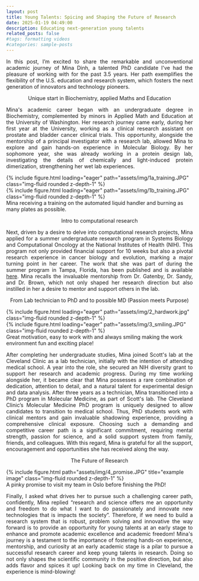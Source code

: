 ```yaml
---
layout: post
title: Young Talents: Spicing and Shaping the Future of Research
date: 2025-01-19 04:49:00
description: Educating next-generation young talents
related_posts: false
#tags: formatting videos
#categories: sample-posts
---
```


<p align="justify"> In this post, I’m excited to share the remarkable and unconventional academic journey of Mina Dinh, a talented PhD candidate I've had the pleasure of working with for the past 3.5 years. Her path exemplifies the flexibility of the U.S. education and research system, which fosters the next generation of innovators and technology pioneers. </p>

<p align="center"> <span class="font-weight-bold"> Unique start in Biochemistry, applied Maths and Education </span> </p>

<p align="justify"> Mina's academic career began with an undergraduate degree in Biochemistry, complemented by minors in Applied Math and Education at the University of Washington. Her research journey came early, during her first year at the University, working as a clinical research assistant on prostate and bladder cancer clinical trials. This opportunity, alongside the mentorship of a principal investigator with a research lab, allowed Mina to explore and gain hands-on experience in Molecular Biology. By her sophomore year, she was already working in a protein design lab, investigating the details of chemically and light-induced protein dimerization, strengthening her wet lab experiences. </p>

 <div class="row mt-3">
  <div class="col-sm mt-3 mt-md-0">
   {% include figure.html loading="eager" path="assets/img/1a_training.JPG" class="img-fluid rounded z-depth-1" %}
   </div>
  <div class="col-sm mt-3 mt-md-0">
   {% include figure.html loading="eager" path="assets/img/1b_training.JPG" class="img-fluid rounded z-depth-1" %}
   </div>
  </div>
  <div class="caption">
   Mina receiving a training on the automated liquid handler and burning as many plates as possible.
   </div>

<p align="center"> <span class="font-weight-bold"> Intro to computational research </span> </p>

<p align="justify"> Next, driven by a desire to delve into computational research projects, Mina applied for a summer undergraduate research program in Systems Biology and Computational Oncology at the National Institutes of Health (NIH). This program not only provided financial support for 10 weeks but also a pivotal research experience in cancer biology and evolution, marking a major turning point in her career. The work that she was part of during the summer program in Tampa, Florida, has been published and is available <a href="https://pmc.ncbi.nlm.nih.gov/articles/PMC6665681/">here</a>. Mina recalls the invaluable mentorship from Dr. Gatenby, Dr. Sandy, and Dr. Brown, which not only shaped her research direction but also instilled in her a desire to mentor and support others in the lab. </p>

<p align="center"> <span class="font-weight-bold"> From Lab technician to PhD and to possible MD (Passion meets Purpose) </span> </p>

 <div class="row mt-3">
  <div class="col-sm mt-3 mt-md-0">
   {% include figure.html loading="eager" path="assets/img/2_hardwork.jpg" class="img-fluid rounded z-depth-1" %}
   </div>
  <div class="col-sm mt-3 mt-md-0">
   {% include figure.html loading="eager" path="assets/img/3_smiling.JPG" class="img-fluid rounded z-depth-1" %}
   </div>
   </div>
   <div class="caption">
    Great motivation, easy to work with and always smiling making the work environment fun and exciting place!
    </div>


<p align="justify"> After completing her undergraduate studies, Mina joined Scott's lab at the Cleveland Clinic as a lab technician, initially with the intention of attending medical school. A year into the role, she secured an NIH diversity grant to support her research and academic progress. During my time working alongside her, it became clear that Mina possesses a rare combination of dedication, attention to detail, and a natural talent for experimental design and data analysis. After three years as a technician, Mina transitioned into a PhD program in Molecular Medicine, as part of Scott's lab. The Cleveland Clinic’s Molecular Medicine PhD program is uniquely designed to allow candidates to transition to medical school. Thus, PhD students work with clinical mentors and gain invaluable shadowing experience, providing a comprehensive clinical exposure. Choosing such a demanding and competitive career path is a significant commitment, requiring mental strength, passion for science, and a solid support system from family, friends, and colleagues. With this regard, Mina is grateful for all the support, encouragement and opportunities she has received along the way.  </p>

<p align="center"> <span class="font-weight-bold"> The Future of Research </span> </p>

<div class="row">
    <div class="row justify-content-sm-center">
        <div class="col-sm-6 mt-2 mt-md-0">
        {% include figure.html path="assets/img/4_promise.JPG" title="example image" class="img-fluid rounded z-depth-1" %}
        </div>
    </div>
</div>
<div class="caption">
    A pinky promise to visit my team in Oslo before finishing the PhD!  
</div>

<p align="justify">  Finally, I asked what drives her to pursue such a challenging career path, confidently, Mina replied “research and science offers me an opportunity and freedom to do what I want to do passionately and innovate new technologies that is impacts the society”. Therefore, if we need to build a research system that is robust, problem solving and innovative the way forward is to provide an opportunity for young talents at an early stage to enhance and promote academic excellence and academic freedom! Mina's journey is a testament to the importance of fostering hands-on experience, mentorship, and curiosity at an early academic stage is a pilar to pursue a successful research career and keep young talents in research. Doing so not only shapes the scientific community in the positive direction, but also adds flavor and spices it up! Looking back on my time in Cleveland, the experience is mind-blowing! </p>


